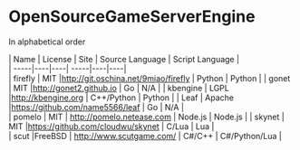 # OpenSourceGameServerEngine

In alphabetical order

| Name | License | Site | Source Language | Script Language |  
| -----|----|----|  -----|----|----|    
| firefly   | MIT       |http://git.oschina.net/9miao/firefly   | Python        | Python        |
| gonet     | MIT       |http://gonet2.github.io                | Go            | N/A           |
| kbengine  | LGPL      |http://kbengine.org                    | C++/Python    | Python        | 
| Leaf      | Apache    |https://github.com/name5566/leaf       | Go            | N/A           |  
| pomelo    | MIT       | http://pomelo.netease.com             | Node.js       | Node.js       | 
| skynet    | MIT       |https://github.com/cloudwu/skynet      | C/Lua         | Lua           |   
| scut      |FreeBSD    |  http://www.scutgame.com/             | C#/C++        | C#/Python/Lua |  
